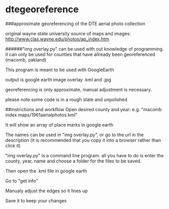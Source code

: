 dtegeoreference
===============

###approximate georeferencing of the DTE aerial photo collection

original wayne state university source of maps and images: http://www.clas.wayne.edu/photos/ap_index.htm

######"img overlay.py" can be used with out knowledge of programming.
it can only be used for counties that have allready been georeferenced (macomb, oakland)

This program is meant to be used with GoogleEarth

output is google earth image overlay .kml and .jpg

georeferencing is only approximate, manual adjustment is necessary.

please note some code is in a rough state and unpolished


##instrictions and workflow
Open desired county and year: e.g. "macomb index maps/1961aerialphotos.kml"

It will show an array of place marks in google earth

The names can be used in "img overlay.py", or go to the url in the description (it is recommended that you copy it into a browser rather than click it)

"img overlay.py" is a command line program. all you have to do is enter the county, year, name and choose a folder for the files to be saved.

Then open the .kml file in google earth

Go to "get info"

Manualy adjust the edges so it lines up

Save it to keep your changes

